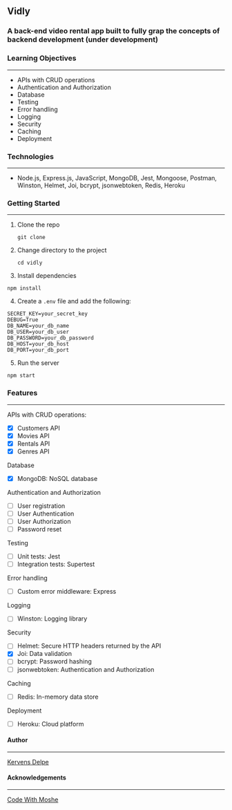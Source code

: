 ## Vidly

### A back-end video rental app built to fully grap the concepts of backend development (under development)

### Learning Objectives

---

- APIs with CRUD operations
- Authentication and Authorization
- Database
- Testing
- Error handling
- Logging
- Security
- Caching
- Deployment

### Technologies

---

- Node.js, Express.js, JavaScript, MongoDB, Jest, Mongoose, Postman, Winston, Helmet, Joi, bcrypt, jsonwebtoken, Redis, Heroku

### Getting Started

---

1. Clone the repo

   ```
   git clone
   ```

2. Change directory to the project

   ```
   cd vidly
   ```

3. Install dependencies

```
npm install
```

4. Create a `.env` file and add the following:

```
SECRET_KEY=your_secret_key
DEBUG=True
DB_NAME=your_db_name
DB_USER=your_db_user
DB_PASSWORD=your_db_password
DB_HOST=your_db_host
DB_PORT=your_db_port
```

5. Run the server

```
npm start
```

### Features

---

APIs with CRUD operations:

- [x] Customers API
- [x] Movies API
- [x] Rentals API
- [x] Genres API

Database

- [x] MongoDB: NoSQL database

Authentication and Authorization

- [ ] User registration
- [ ] User Authentication
- [ ] User Authorization
- [ ] Password reset

Testing

- [ ] Unit tests: Jest
- [ ] Integration tests: Supertest

Error handling

- [ ] Custom error middleware: Express

Logging

- [ ] Winston: Logging library

Security

- [ ] Helmet: Secure HTTP headers returned by the API
- [x] Joi: Data validation
- [ ] bcrypt: Password hashing
- [ ] jsonwebtoken: Authentication and Authorization

Caching

- [ ] Redis: In-memory data store

Deployment

- [ ] Heroku: Cloud platform

#### Author

---

[Kervens Delpe](https://www.linkedin.com/in/kervensdelpe/)

#### Acknowledgements

---

[Code With Moshe](https://codewithmosh.com/)
